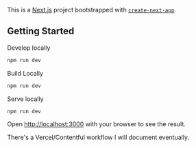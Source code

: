 This is a [Next.js](https://nextjs.org/) project bootstrapped with [`create-next-app`](https://github.com/vercel/next.js/tree/canary/packages/create-next-app).

## Getting Started

Develop locally
```bash
npm run dev
```

Build Locally
```bash
npm run dev
```

Serve locally
```bash
npm run dev
```

Open [http://localhost:3000](http://localhost:3000) with your browser to see the result.

There's a Vercel/Contentful workflow I will document eventually.
